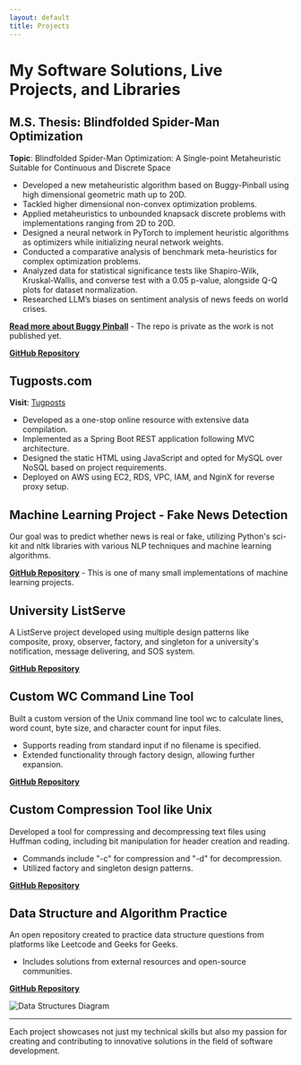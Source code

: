 ```yaml
---
layout: default
title: Projects
---
```


# My Software Solutions, Live Projects, and Libraries

## M.S. Thesis: Blindfolded Spider-Man Optimization
**Topic**: Blindfolded Spider-Man Optimization: A Single-point Metaheuristic Suitable for Continuous and Discrete Space

- Developed a new metaheuristic algorithm based on Buggy-Pinball using high dimensional geometric math up to 20D.
- Tackled higher dimensional non-convex optimization problems.
- Applied metaheuristics to unbounded knapsack discrete problems with implementations ranging from 2D to 20D.
- Designed a neural network in PyTorch to implement heuristic algorithms as optimizers while initializing neural network weights.
- Conducted a comparative analysis of benchmark meta-heuristics for complex optimization problems.
- Analyzed data for statistical significance tests like Shapiro-Wilk, Kruskal-Wallis, and converse test with a 0.05 p-value, alongside Q-Q plots for dataset normalization.
- Researched LLM’s biases on sentiment analysis of news feeds on world crises.

[**Read more about Buggy Pinball**](https://doi.org/10.1007/978-3-031-23480-4_22) - The repo is private as the work is not published yet.

[**GitHub Repository**](https://github.com/05satyam/BP)

## Tugposts.com
**Visit**: [Tugposts](https://www.tugposts.com)

- Developed as a one-stop online resource with extensive data compilation.
- Implemented as a Spring Boot REST application following MVC architecture.
- Designed the static HTML using JavaScript and opted for MySQL over NoSQL based on project requirements.
- Deployed on AWS using EC2, RDS, VPC, IAM, and NginX for reverse proxy setup.

## Machine Learning Project - Fake News Detection
Our goal was to predict whether news is real or fake, utilizing Python's sci-kit and nltk libraries with various NLP techniques and machine learning algorithms.

[**GitHub Repository**](https://github.com/05satyam/machine-leanring-small-projects) - This is one of many small implementations of machine learning projects.

## University ListServe
A ListServe project developed using multiple design patterns like composite, proxy, observer, factory, and singleton for a university's notification, message delivering, and SOS system.

[**GitHub Repository**](https://github.com/05satyam/UniversityListServe/blob/master/READ-ME.txt)

## Custom WC Command Line Tool
Built a custom version of the Unix command line tool wc to calculate lines, word count, byte size, and character count for input files.

- Supports reading from standard input if no filename is specified.
- Extended functionality through factory design, allowing further expansion.

[**GitHub Repository**](https://github.com/05satyam/WcToolCodingPracticeByJohnCrickett)

## Custom Compression Tool like Unix
Developed a tool for compressing and decompressing text files using Huffman coding, including bit manipulation for header creation and reading.

- Commands include "-c" for compression and "-d" for decompression.
- Utilized factory and singleton design patterns.

[**GitHub Repository**](https://github.com/05satyam/CompressionToolCodingPracticeByJohnCrickett)

## Data Structure and Algorithm Practice
An open repository created to practice data structure questions from platforms like Leetcode and Geeks for Geeks.

- Includes solutions from external resources and open-source communities.

[**GitHub Repository**](https://github.com/05satyam/ds_questions)

![Data Structures Diagram](https://upload.wikimedia.org/wikipedia/commons/0/03/Untitled-Diagram-183.png?20200824200734)

---

Each project showcases not just my technical skills but also my passion for creating and contributing to innovative solutions in the field of software development.
